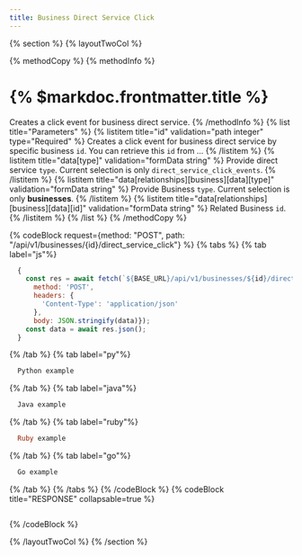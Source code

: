 ```yaml
---
title: Business Direct Service Click
---
```

{% section %}
{% layoutTwoCol %}

{% methodCopy %}
{% methodInfo %}
  # {% $markdoc.frontmatter.title %}
  Creates a click event for business direct service.
{% /methodInfo %}
{% list title="Parameters" %}
  {% listitem title="id" validation="path integer" type="Required" %}
  Creates a click event for business direct service by specific business `id`. You can retrieve this `id` from ...
  {% /listitem %}
  {% listitem title="data[type]" validation="formData string" %}
  Provide direct service `type`. Current selection is only `direct_service_click_events`.
  {% /listitem %}
  {% listitem title="data[relationships][business][data][type]" validation="formData string" %}
  Provide Business `type`. Current selection is only **businesses**.
  {% /listitem %}
  {% listitem title="data[relationships][business][data][id]" validation="formData string" %}
  Related Business `id`.
  {% /listitem %}
{% /list %}
{% /methodCopy %}

{% codeBlock request={method: "POST", path: "/api/v1/businesses/{id}/direct_service_click"} %}
{% tabs %}
  {% tab label="js"%}
  ```js
    {
      const res = await fetch(`${BASE_URL}/api/v1/businesses/${id}/direct_service_click`, {
        method: 'POST',
        headers: {
          'Content-Type': 'application/json'
        },
        body: JSON.stringify(data)});
      const data = await res.json();
    }
  ```
  {% /tab %}
  {% tab label="py"%}
  ```py
    Python example
  ```
  {% /tab %}
  {% tab label="java"%}
  ```java
    Java example
  ```
  {% /tab %}
  {% tab label="ruby"%}
  ```ruby
    Ruby example
  ```
  {% /tab %}
  {% tab label="go"%}
  ```go
    Go example
  ```
  {% /tab %}
{% /tabs %}
{% /codeBlock %}
{% codeBlock title="RESPONSE" collapsable=true %}
  ```json
  ```
{% /codeBlock %}  

{% /layoutTwoCol %}
{% /section %}